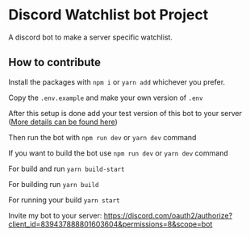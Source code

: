 # Discord Watchlist bot Project

A discord bot to make a server specific watchlist. 

## How to contribute

Install the packages with `npm i` or `yarn add` whichever you prefer.

Copy the `.env.example` and make your own version of `.env`

After this setup is done add your test version of this bot to your server ([More details can be found here](https://discordjs.guide/preparations/adding-your-bot-to-servers.html#bot-invite-links))

Then run the bot with  `npm run dev` or `yarn dev` command

If you want to build the bot use `npm run dev` or `yarn dev` command

For build and run `yarn build-start`

For building run `yarn build`

For running your build `yarn start`

Invite my bot to your server: https://discord.com/oauth2/authorize?client_id=839437888801603604&permissions=8&scope=bot